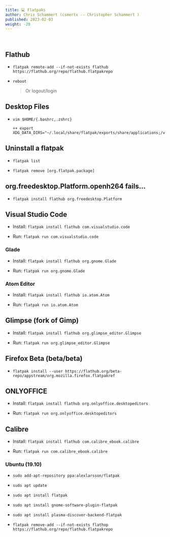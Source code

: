 ```yaml
---
title: 💻 Flatpaks
author: Chris Schammert (csmertx -- Christopher Schammert )
published: 2023-02-03
weight: -20
---
```


<!-- The content of this website was written by Christopher Schammert aka Chris Schammert -->

<br />

## Flathub

- ```flatpak remote-add --if-not-exists flathub https://flathub.org/repo/flathub.flatpakrepo```

- ```reboot```
    
    > Or logout/login

## Desktop Files

- ```vim $HOME/{.bashrc,.zshrc}```
    
    ```
    ++ export XDG_DATA_DIRS="~/.local/share/flatpak/exports/share/applications;/var/lib/flatpak/exports/share/applications"
    ```

## Uninstall a flatpak

- ```flatpak list```

- ```flatpak remove [org.flatpak.package]```

## org.freedesktop.Platform.openh264 fails...

- ```flatpak install flathub org.freedesktop.Platform```

## Visual Studio Code

- Install: ```flatpak install flathub com.visualstudio.code```

- Run: ```flatpak run com.visualstudio.code```

### Glade

- Install: ```flatpak install flathub org.gnome.Glade```

- Run: ```flatpak run org.gnome.Glade```

### Atom Editor

- Install: ```flatpak install flathub io.atom.Atom```

- Run: ```flatpak run io.atom.Atom```

## Glimpse (fork of Gimp)

- Install: ```flatpak install flathub org.glimpse_editor.Glimpse```

- Run: ```flatpak run org.glimpse_editor.Glimpse```

## Firefox Beta (beta/beta)

- ```flatpak install --user https://flathub.org/beta-repo/appstream/org.mozilla.firefox.flatpakref```

## ONLYOFFICE

- Install: ```flatpak install flathub org.onlyoffice.desktopeditors```

- Run: ```flatpak run org.onlyoffice.desktopeditors```

## Calibre

- Install: ```flatpak install flathub com.calibre_ebook.calibre```

- Run: ```flatpak run com.calibre_ebook.calibre```

### Ubuntu (19.10)

- ```sudo add-apt-repository ppa:alexlarsson/flatpak```

- ```sudo apt update```

- ```sudo apt install flatpak```

- ```sudo apt install gnome-software-plugin-flatpak```

- ```sudo apt install plasma-discover-backend-flatpak```

- ```flatpak remove-add --if-not-exists flathop https://flathub.org/repo/flathub.flatpakrepo```
